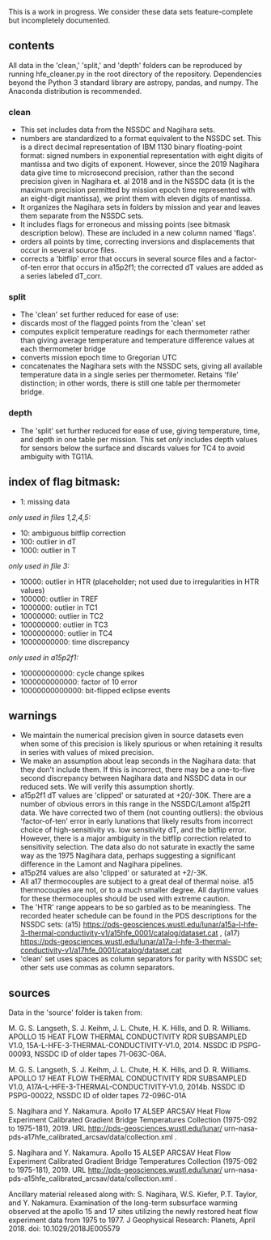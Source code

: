 This is a work in progress. We consider these data sets feature-complete but incompletely documented.

## contents

All data in the 'clean,' 'split,' and 'depth' folders can be reproduced by running hfe_cleaner.py in the root directory of the repository. Dependencies beyond the Python 3 standard library are astropy, pandas, and numpy. The Anaconda distribution is recommended.

### clean

* This set includes data from the NSSDC and Nagihara sets.
* numbers are standardized to a format equivalent to the NSSDC set. This is a direct decimal representation of IBM 1130 binary floating-point format: signed numbers in exponential representation with eight digits of mantissa and two digits of exponent. However, since the 2019 Nagihara data give time to microsecond precision, rather than the second precision given in Nagihara et. al 2018 and in the NSSDC data (it is the maximum precision permitted by mission epoch time represented with an eight-digit mantissa), we print them with eleven digits of mantissa. 
* It organizes the Nagihara sets in folders by mission and year and leaves them separate from the NSSDC sets. 
* It includes flags for erroneous and missing points (see bitmask description below). These are included in a new column named 'flags'. 
* orders all points by time, correcting inversions and displacements that occur in several source files. 
* corrects a 'bitflip' error that occurs in several source files and a factor-of-ten error that occurs in a15p2f1; the corrected dT values are added as a series labeled dT_corr.

### split

* The 'clean' set further reduced for ease of use: 
* discards most of the flagged points from the 'clean' set
* computes explicit temperature readings for each thermometer rather than giving average temperature and temperature difference values at each thermometer bridge
* converts mission epoch time to Gregorian UTC
* concatenates the Nagihara sets with the NSSDC sets, giving all available temperature data in a single series per thermometer. Retains 'file' distinction; in other words, there is still one table per thermometer bridge.

### depth

* The 'split' set further reduced for ease of use, giving temperature, time, and depth in one table per mission. This set *only* includes depth values for sensors below the surface and discards values for TC4 to avoid ambiguity with TG11A. 

## index of flag bitmask:

* 1: missing data 

*only used in files 1,2,4,5:*

* 10: ambiguous bitflip correction
* 100: outlier in dT
* 1000: outlier in T

*only used in file 3:*

* 10000: outlier in HTR (placeholder; not used due to irregularities in HTR values)
* 100000: outlier in TREF
* 1000000: outlier in TC1
* 10000000: outlier in TC2
* 100000000: outlier in TC3
* 1000000000: outlier in TC4
* 10000000000: time discrepancy

*only used in a15p2f1:*

* 100000000000: cycle change spikes
* 1000000000000: factor of 10 error
* 10000000000000: bit-flipped eclipse events

## warnings

* We maintain the numerical precision given in source datasets even when some of this precision is likely spurious or when retaining it results in series with values of mixed precision.
* We make an assumption about leap seconds in the Nagihara data: that they don't include them. If this is incorrect, there may be a one-to-five second discrepancy between Nagihara data and NSSDC data in our reduced sets. We will verify this assumption shortly. 
* a15p2f1 dT values are 'clipped' or saturated at +20/-30K. There are a number of obvious errors in this range in the NSSDC/Lamont a15p2f1 data. We have corrected two of them (not counting outliers): the obvious 'factor-of-ten' error in early lunations that likely results from incorrect choice of high-sensitivity vs. low sensitivity dT, and the bitflip error. However, there is a major ambiguity in the bitflip correction related to sensitivity selection. The data also do not saturate in exactly the same way as the 1975 Nagihara data, perhaps suggesting a significant difference in the Lamont and Nagihara pipelines. 
* a15p2f4 values are also 'clipped' or saturated at +2/-3K.
* All a17 thermocouples are subject to a great deal of thermal noise. a15 thermocouples are not, or to a much smaller degree. All daytime values for these thermocouples should be used with extreme caution.
* The 'HTR' range appears to be so garbled as to be meaningless. The recorded heater schedule can be found in the PDS descriptions for the NSSDC sets: (a15) https://pds-geosciences.wustl.edu/lunar/a15a-l-hfe-3-thermal-conductivity-v1/a15hfe_0001/catalog/dataset.cat , (a17) https://pds-geosciences.wustl.edu/lunar/a17a-l-hfe-3-thermal-conductivity-v1/a17hfe_0001/catalog/dataset.cat
* 'clean' set uses spaces as column separators for parity with NSSDC set; other sets use commas as column separators. 

## sources

Data in the 'source' folder is taken from:

M. G. S. Langseth, S. J. Keihm, J. L. Chute, H. K. Hills, and D. R. Williams. APOLLO 15 HEAT FLOW THERMAL CONDUCTIVITY RDR SUBSAMPLED V1.0, 15A-L-HFE-3-THERMAL-CONDUCTIVITY-V1.0, 2014. NSSDC ID PSPG-00093, NSSDC ID of older tapes 71-063C-06A.

M. G. S. Langseth, S. J. Keihm, J. L. Chute, H. K. Hills, and D. R. Williams.  APOLLO 17 HEAT FLOW THERMAL CONDUCTIVITY RDR SUBSAMPLED V1.0, A17A-L-HFE-3-THERMAL-CONDUCTIVITY-V1.0, 2014b. NSSDC ID PSPG-00022, NSSDC ID of
older tapes 72-096C-01A

S. Nagihara and Y. Nakamura. Apollo 17 ALSEP ARCSAV Heat Flow Experiment Calibrated Gradient Bridge Temperatures Collection (1975-092 to 1975-181), 2019. URL
http://pds-geosciences.wustl.edu/lunar/
urn-nasa-pds-a17hfe_calibrated_arcsav/data/collection.xml .

S. Nagihara and Y. Nakamura. Apollo 15 ALSEP ARCSAV Heat Flow Experiment Calibrated Gradient Bridge Temperatures Collection (1975-092 to 1975-181), 2019. URL
http://pds-geosciences.wustl.edu/lunar/
urn-nasa-pds-a15hfe_calibrated_arcsav/data/collection.xml .

Ancillary material released along with: S. Nagihara, W.S. Kiefer, P.T. Taylor, and Y. Nakamura. Examination of the long-term subsurface warming observed at the apollo 15 and 17 sites utilizing the newly restored heat flow experiment data from 1975 to 1977.
J Geophysical Research: Planets, April 2018. doi: 10.1029/2018JE005579
